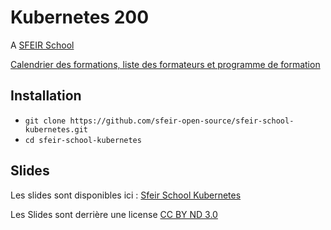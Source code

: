 # Kubernetes 200

A [SFEIR School](https://www.sfeir.com/fr/le-contenus-dexperts-de-la-technologie-et-de-linnovation/formation-gratuite-avec-nos-experts/)

[Calendrier des formations, liste des formateurs et programme de formation](https://institute.sfeir.com/formations/kubernetes/kubernetes-les-fondamentaux/)

## Installation

- `git clone https://github.com/sfeir-open-source/sfeir-school-kubernetes.git`
- `cd sfeir-school-kubernetes`

## Slides

Les slides sont disponibles ici : [Sfeir School Kubernetes](https://sfeir-open-source.github.io/sfeir-school-kubernetes/)

Les Slides sont derrière une license [CC BY ND 3.0](https://github.com/sfeir-open-source/sfeir-school-kubernetes/blob/master/docs/LICENSE)
